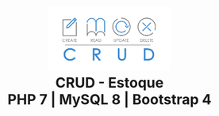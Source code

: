 <h1 align="center">
    <img alt="CRUD" src=".github/logo.png" height="130px" />
    <br>CRUD - Estoque<br/>
    PHP 7 | MySQL 8 | Bootstrap 4
</h1>

